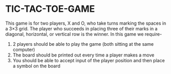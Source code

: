 # TIC-TAC-TOE-GAME
This game is for two players, X and O, who take turns marking the spaces in a 3×3 grid. The player who succeeds in placing three of their marks in a diagonal, horizontal, or vertical row is the winner.
In this game we require-
1. 2 players should be able to play the game (both sitting at the same computer)
2. The board should be printed out every time a player makes a move
3. You should be able to accept input of the player position and then place a symbol on the board
